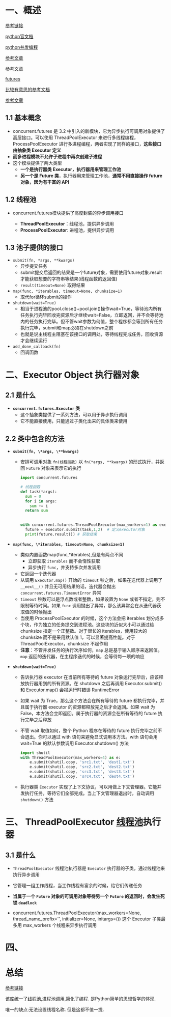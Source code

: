 # 一、概述

[参考链接](https://blog.csdn.net/jpch89/article/details/87643972?ops_request_misc=%257B%2522request%255Fid%2522%253A%2522165413532816782388013843%2522%252C%2522scm%2522%253A%252220140713.130102334.pc%255Fall.%2522%257D&request_id=165413532816782388013843&biz_id=0&utm_medium=distribute.pc_search_result.none-task-blog-2~all~first_rank_ecpm_v1~hot_rank-1-87643972-null-null.142^v11^pc_search_result_control_group,157^v12^control&utm_term=concurrent.futures&spm=1018.2226.3001.4187)

[python官文档](https://docs.python.org/zh-cn/3/library/concurrent.futures.html)

[python并发编程](https://python-parallel-programmning-cookbook.readthedocs.io/zh_CN/latest/index.html)

[参考文章](https://blog.csdn.net/The_Time_Runner/article/details/99652083?ops_request_misc=%257B%2522request%255Fid%2522%253A%2522165476507316782388057594%2522%252C%2522scm%2522%253A%252220140713.130102334.pc%255Fall.%2522%257D&request_id=165476507316782388057594&biz_id=0&utm_medium=distribute.pc_search_result.none-task-blog-2~all~first_rank_ecpm_v1~rank_v31_ecpm-1-99652083-null-null.142^v11^pc_search_result_control_group,157^v13^control&utm_term=%E5%9C%A8+concurrent.py+%E4%B8%AD%E6%89%BE%E4%B8%8D%E5%88%B0%E5%BC%95%E7%94%A8+futures+&spm=1018.2226.3001.4187)

[参考文章](https://blog.csdn.net/weixin_43841688/article/details/112345541?ops_request_misc=%257B%2522request%255Fid%2522%253A%2522165476556016781685374067%2522%252C%2522scm%2522%253A%252220140713.130102334..%2522%257D&request_id=165476556016781685374067&biz_id=0&utm_medium=distribute.pc_search_result.none-task-blog-2~all~sobaiduend~default-1-112345541-null-null.142^v11^pc_search_result_control_group,157^v13^control&utm_term=python+concurrent&spm=1018.2226.3001.4187)

[futures](https://blog.csdn.net/s695811494/article/details/113062998?ops_request_misc=%257B%2522request%255Fid%2522%253A%2522165477470816782246443073%2522%252C%2522scm%2522%253A%252220140713.130102334.pc%255Fall.%2522%257D&request_id=165477470816782246443073&biz_id=0&utm_medium=distribute.pc_search_result.none-task-blog-2~all~first_rank_ecpm_v1~rank_v31_ecpm-5-113062998-null-null.142^v11^pc_search_result_control_group,157^v13^control&utm_term=python+Future%E5%AF%B9%E8%B1%A1%E6%98%AF%E4%BB%80%E4%B9%88&spm=1018.2226.3001.4187)

[比较有意思的参考文档](https://blog.csdn.net/tianyi19/article/details/112867831?ops_request_misc=%257B%2522request%255Fid%2522%253A%2522165484545916781685370859%2522%252C%2522scm%2522%253A%252220140713.130102334.pc%255Fall.%2522%257D&request_id=165484545916781685370859&biz_id=0&utm_medium=distribute.pc_search_result.none-task-blog-2~all~first_rank_ecpm_v1~rank_v31_ecpm-5-112867831-null-null.142^v13^pc_search_result_control_group,157^v13^control&utm_term=python+concurrent.futures+%E6%98%AF%E7%BA%BF%E7%A8%8B%E5%AE%89%E5%85%A8%E7%9A%84%E5%90%97&spm=1018.2226.3001.4187)

[参考文章](https://blog.csdn.net/freeking101/article/details/97395745?ops_request_misc=%257B%2522request%255Fid%2522%253A%2522165485078616781483781858%2522%252C%2522scm%2522%253A%252220140713.130102334.pc%255Fall.%2522%257D&request_id=165485078616781483781858&biz_id=0&utm_medium=distribute.pc_search_result.none-task-blog-2~all~first_rank_ecpm_v1~rank_v31_ecpm-4-97395745-null-null.142^v13^pc_search_result_control_group,157^v14^control&utm_term=python+futures%E6%A8%A1%E5%9D%97%E8%87%AA%E5%B8%A6%E9%94%81%E5%90%97&spm=1018.2226.3001.4187)

## 1.1 基本概念

- concurrent.futures 是 3.2 中引入的新模块，它为异步执行可调用对象提供了高层接口。可以使用 ThreadPoolExecutor 来进行多线程编程，ProcessPoolExecutor 进行多进程编程，两者实现了同样的接口，**这些接口由抽象类 Executor 定义**
- **而多进程模块不允许子进程中再次创建子进程**
- 这个模块提供了两大类型
  - **一个是执行器类 Executor，执行器用来管理工作池**
  - **另一个是 Future 类**，执行器用来管理工作池，**通常不用直接操作 future 对象，因为有丰富的 API**

## 1.2 线程池

- concurrent.futures模块提供了高度封装的异步调用接口

  - **ThreadPoolExecutor**：线程池，提供异步调用
  - **ProcessPoolExecutor**: 进程池，提供异步调用

## 1.3 池子提供的接口

- `submit(fn, *args, **kwargs)`
  - 异步提交任务
  - submit提交后返回的结果是一个future对象，需要使用future对象.result才能获取想要的字符串等结果(线程函数的返回值)
  - `result(timeout=None)` 取得结果
- `map(func, *iterables, timeout=None, chunksize=1) `
  - 取代for循环submit的操作
- `shutdown(wait=True) `
  - 相当于进程池的pool.close()+pool.join()操作wait=True，等待池内所有任务执行完毕回收完资源后才继续wait=False，立即返回，并不会等待池内的任务执行完毕。但不管wait参数为何值，整个程序都会等到所有任务执行完毕，submit和map必须在shutdown之前
  - 也就是说主线程主阻塞在该接口的调用处，等待线程完成任务，回收资源才会继续运行
- `add_done_callback(fn)`
  - 回调函数

# 二、Executor Object 执行器对象

## 2.1 是什么

- **`concurrent.futures.Executor` 类**
  - 这个抽象类提供了一系列方法，可以用于异步执行调用
  - 它不能直接使用，只能通过子类化出来的具体类来使用

## 2.2 类中包含的方法

- **`submit(fn, \*args, \**kwargs)`**

  - 安排可调用对象 `fn(线程函数)` 以 `fn(*args, **kwargs)` 的形式执行，并返回 `Future` 对象来表示它的执行

    ```python
    import concurrent.futures
    
    # 线程函数
    def task(*args):
      sum = 0
      for i in args:
        sum += i
      return sum
        
      
    with concurrent.futures.ThreadPoolExecutor(max_workers=1) as executor: # 定义线程池
      future = executor.submit(task,1,2)  # 定义executor对象
      print(future.result()) # 获取结果
    ```

- **`map(func, \*iterables, timeout=None, chunksize=1)`**

  - 类似内置函数map(func,*iterables),但是有两点不同
    - 立即获取 `iterables` 而不会惰性获取
    - 异步执行 `func`，并支持多次并发调用
  - 它返回一个迭代器
  - 从调用 `Executor.map()` 开始的 `timeout` 秒之后，如果在迭代器上调用了 `__next__()` 并且无可用结果的话，迭代器会抛出 `concurrent.futures.TimeoutError` 异常
  - `timeout` 秒数可以是浮点数或者整数，如果设置为 `None` 或者不指定，则不限制等待时间。如果 `func` 调用抛出了异常，那么该异常会在从迭代器获取值的时候抛出
  - 当使用 ProcessPoolExecutor 的时候，这个方法会把 iterables 划分成多个块，作为独立的任务提交到进程池。这些块的近似大小可以通过给 chunksize 指定一个正整数。对于很长的 iterables，使用较大的 chunksize 而不是采用默认值 1，可以显著提高性能。对于 ThreadPoolExecutor，chunksize 不起作用
  - **注意**：不管并发任务的执行次序如何，`map` 总是基于输入顺序来返回值。`map` 返回的迭代器，在主程序迭代的时候，会等待每一项的响应

- **`shutdown(wait=True)`**

  - 告诉执行器 executor 在当前所有等待的 future 对象运行完毕后，应该释放执行器用到的所有资源。在 shutdown 之后再调用 Executor.submit() 和 Executor.map() 会报运行时错误 RuntimeError

  - 如果 wait 为 True，那么这个方法会在所有等待的 future 都执行完毕，并且属于执行器 executor 的资源都释放完之后才会返回。如果 wait 为 False，本方法会立即返回。属于执行器的资源会在所有等待的 future 执行完毕之后释放

  - 不管 wait 取值如何，整个 Python 程序在等待的 future 执行完毕之前不会退出。你可以通过 with 语句来避免显式调用本方法。with 语句会用 wait=True 的默认参数调用 Executor.shutdown() 方法

    ```python
    import shutil
    with ThreadPoolExecutor(max_workers=4) as e:
        e.submit(shutil.copy, 'src1.txt', 'dest1.txt')
        e.submit(shutil.copy, 'src2.txt', 'dest2.txt')
        e.submit(shutil.copy, 'src3.txt', 'dest3.txt')
        e.submit(shutil.copy, 'src4.txt', 'dest4.txt')
    ```
  
  - 执行器类 `Executor` 实现了上下文协议，可以用做上下文管理器。它能并发执行任务，等待它们全部完成。当上下文管理器退出时，自动调用 `shutdown()` 方法

# 三、 ThreadPoolExecutor [线程池](https://so.csdn.net/so/search?q=线程池&spm=1001.2101.3001.7020)执行器

## 3.1 是什么

- `ThreadPoolExecutor` 线程池执行器是 `Executor` 执行器的子类，通过线程池来执行异步调用
- 它管理一组工作线程，当工作线程有富余的时候，给它们传递任务
- **当属于一个 `Future` 对象的可调用对象等待另一个 `Future` 的返回时，会发生死锁 `deadlock`**

- concurrent.futures.ThreadPoolExecutor(max_workers=None, thread_name_prefix='', initializer=None, initargs=())
  这个 Executor 子类最多用 max_workers 个线程来异步执行调用





# 四、

# 总结

[参考链接](https://blog.csdn.net/haihaihai2232/article/details/91452217?ops_request_misc=%257B%2522request%255Fid%2522%253A%2522165476374516782395373064%2522%252C%2522scm%2522%253A%252220140713.130102334.pc%255Fall.%2522%257D&request_id=165476374516782395373064&biz_id=0&utm_medium=distribute.pc_search_result.none-task-blog-2~all~first_rank_ecpm_v1~rank_v31_ecpm-1-91452217-null-null.142^v11^pc_search_result_control_group,157^v13^control&utm_term=python+confurrent%E6%A8%A1%E5%9D%97&spm=1018.2226.3001.4187)

该库统一了[线程池](https://so.csdn.net/so/search?q=线程池&spm=1001.2101.3001.7020),进程池调用,简化了编程.
是Python简单的思想哲学的体现.

唯一的缺点:无法设置线程名称. 但是这都不值一提.